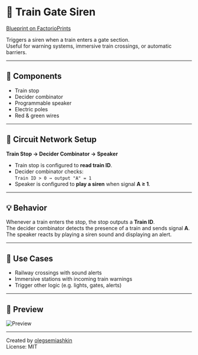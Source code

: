# 🚨 Train Gate Siren

[Blueprint on FactorioPrints](https://factorioprints.com/view/-OQ-G6KwzfAPI7D0K3O4)

Triggers a siren when a train enters a gate section.  
Useful for warning systems, immersive train crossings, or automatic barriers.

---

## 🧱 Components
- Train stop  
- Decider combinator  
- Programmable speaker  
- Electric poles  
- Red & green wires

---

## 🔌 Circuit Network Setup

**Train Stop → Decider Combinator → Speaker**

- Train stop is configured to **read train ID**.  
- Decider combinator checks:  
  `Train ID > 0 → output "A" = 1`  
- Speaker is configured to **play a siren** when signal **A ≥ 1**.

---

## 💡 Behavior

Whenever a train enters the stop, the stop outputs a **Train ID**.  
The decider combinator detects the presence of a train and sends signal **A**.  
The speaker reacts by playing a siren sound and displaying an alert.

---

## 🎯 Use Cases

- Railway crossings with sound alerts  
- Immersive stations with incoming train warnings  
- Trigger other logic (e.g. lights, gates, alerts)

---

## 📸 Preview

![Preview](https://i.imgur.com/HEdZl1q.png)

---

Created by [olegsemiashkin](https://github.com/olegsemiashkin)  
License: MIT

